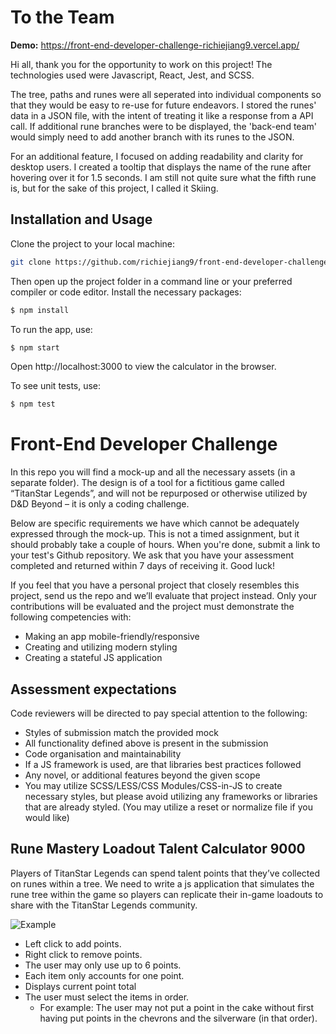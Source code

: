 # To the Team

**Demo:** https://front-end-developer-challenge-richiejiang9.vercel.app/

Hi all, thank you for the opportunity to work on this project!
The technologies used were Javascript, React, Jest, and SCSS.

The tree, paths and runes were all seperated into individual components so that they would be easy to re-use for future endeavors.
I stored the runes' data in a JSON file, with the intent of treating it like a response from a API call. If additional rune branches were to be displayed, the 'back-end team' would simply need to add another branch with its runes to the JSON.

For an additional feature, I focused on adding readability and clarity for desktop users. I created a tooltip that displays the name of the rune after hovering over it for 1.5 seconds. I am still not quite sure what the fifth rune is, but for the sake of this project, I called it Skiing.

## Installation and Usage
Clone the project to your local machine:
```sh
git clone https://github.com/richiejiang9/front-end-developer-challenge.git
```

Then open up the project folder in a command line or your preferred compiler or code editor.
Install the necessary packages:
```sh
$ npm install
```
To run the app, use:
```sh
$ npm start
```
Open http://localhost:3000 to view the calculator in the browser.

To see unit tests, use:
```sh
$ npm test
```


# Front-End Developer Challenge
In this repo you will find a mock-up and all the necessary assets (in a separate folder). The design is of a tool for a fictitious game called “TitanStar Legends”, and will not be repurposed or otherwise utilized by D&D Beyond – it is only a coding challenge.


Below are specific requirements we have which cannot be adequately expressed through the mock-up. This is not a timed assignment, but it should probably take a couple of hours. When you're done, submit a link to your test's Github repository. We ask that you have your assessment completed and returned within 7 days of receiving it. Good luck!

If you feel that you have a personal project that closely resembles this project, send us the repo and we’ll evaluate that project instead. Only your contributions will be evaluated and the project must demonstrate the following competencies with:
- Making an app mobile-friendly/responsive
- Creating and utilizing modern styling
- Creating a stateful JS application

## Assessment expectations

Code reviewers will be directed to pay special attention to the following:

- Styles of submission match the provided mock
- All functionality defined above is present in the submission
- Code organisation and maintainability
- If a JS framework is used, are that libraries best practices followed
- Any novel, or additional features beyond the given scope
- You may utilize SCSS/LESS/CSS Modules/CSS-in-JS to create necessary styles, but please avoid utilizing any frameworks or libraries that are already styled. (You may utilize a reset or normalize file if you would like)

## Rune Mastery Loadout Talent Calculator 9000
Players of TitanStar Legends can spend talent points that they’ve collected on runes within a tree. We need to write a js application that simulates the rune tree within the game so players can replicate their in-game loadouts to share with the TitanStar Legends community.

![Example](assets/example.png)

- Left click to add points.
- Right click to remove points.
- The user may only use up to 6 points.
- Each item only accounts for one point.
- Displays current point total
- The user must select the items in order.
    - For example: The user may not put a point in the cake without first having put points in the chevrons and the silverware (in that order).
